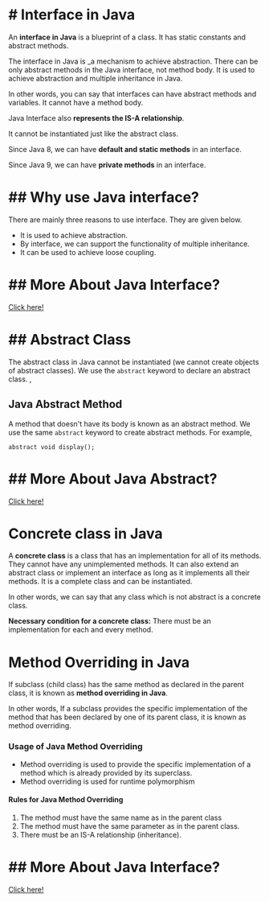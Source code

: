 # # Interface in Java

An  **interface in Java**  is a blueprint of a class. It has static constants and abstract methods.

The interface in Java is  _a mechanism to achieve  abstraction. There can be only abstract methods in the Java interface, not method body. It is used to achieve abstraction and multiple  inheritance in Java.

In other words, you can say that interfaces can have abstract methods and variables. It cannot have a method body.

Java Interface also  **represents the IS-A relationship**.

It cannot be instantiated just like the abstract class.

Since Java 8, we can have  **default and static methods**  in an interface.

Since Java 9, we can have  **private methods**  in an interface.

# ## Why use Java interface?

There are mainly three reasons to use interface. They are given below.

-   It is used to achieve abstraction.
-   By interface, we can support the functionality of multiple inheritance.
-   It can be used to achieve loose coupling.

 # ## More About Java Interface?
 [Click here!](https://www.javatpoint.com/interface-in-java)


# ## Abstract Class

The abstract class in Java cannot be instantiated (we cannot create objects of abstract classes). We use the  `abstract`  keyword to declare an abstract class. ,



## Java Abstract Method

A method that doesn't have its body is known as an abstract method. We use the same  `abstract`  keyword to create abstract methods. For example,
```
abstract void display();
```
 # ## More About Java Abstract?
 [Click here!](https://www.javatpoint.com/abstract-class-in-java)

# Concrete class in Java
A  **concrete class**  is a class that has an implementation for all of its methods. They cannot have any unimplemented methods. It can also extend an  abstract class or implement an   interface   as long as it implements all their methods. It is a complete class and can be instantiated.

In other words, we can say that any class which is not abstract is a concrete class.

**Necessary condition for a concrete class:**  There must be an implementation for each and every method.

# Method Overriding in Java

If subclass (child class) has the same method as declared in the parent class, it is known as  **method overriding in Java**.

In other words, If a subclass provides the specific implementation of the method that has been declared by one of its parent class, it is known as method overriding.

### Usage of Java Method Overriding

-   Method overriding is used to provide the specific implementation of a method which is already provided by its superclass.
-   Method overriding is used for runtime polymorphism

#### Rules for Java Method Overriding

1.  The method must have the same name as in the parent class
2.  The method must have the same parameter as in the parent class.
3.  There must be an IS-A relationship (inheritance).

 # ## More About Java Interface?
 [Click here!](https://www.javatpoint.com/method-overriding-in-java)
